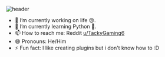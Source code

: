 ![header](https://capsule-render.vercel.app/api?type=waving&color=gradient&height=200&text=Hey%20Yo!&desc=I%20am%20still%20preparing%20for%20Life)

- 🔭 I’m currently working on life 😢.
- 🌱 I’m currently learning Python 🐍.
- 📫 How to reach me: Reddit [u/TackyGaming6](https://reddit.com/user/TackyGaming6)
- 😄 Pronouns: He/Him
- ⚡ Fun fact: I like creating plugins but i don't know how to :D
